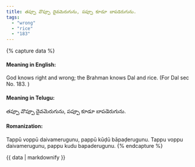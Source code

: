 ```yaml
---
title: తప్పూ వొప్పూ దైవమెరుగును, పప్పూ కూడూ బాపడెరుగును.
tags:
  - "wrong"
  - "rice"
  - "183"
---
```


{% capture data %}
#### Meaning in English:
God knows right and wrong; the Brahman knows Dal and rice.
(For Dal sec No. 183. )

#### Meaning in Telugu:
తప్పూ వొప్పూ దైవమెరుగును, పప్పూ కూడూ బాపడెరుగును.

#### Romanization:
Tappū voppū daivamerugunu, pappū kūḍū bāpaḍerugunu.
Tappu voppu daivamerugunu, pappu kudu bapaderugunu.
{% endcapture %}

{{ data | markdownify }}

